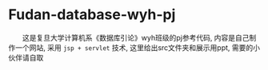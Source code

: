 # Fudan-database-wyh-pj
&emsp;&emsp;这是复旦大学计算机系《数据库引论》wyh班级的pj参考代码, 内容是自己制作一个网站, 采用 `jsp + servlet` 技术, 这里给出src文件夹和展示用ppt, 需要的小伙伴请自取
